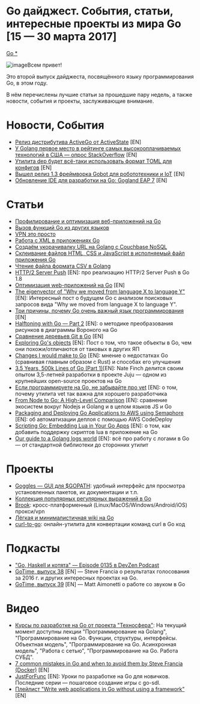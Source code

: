 # Go дайджест. События, статьи, интересные проекты из мира Go \[15 — 30 марта 2017\]

[Go \*](https://habr.com/ru/hub/go/)

![image](https://habrastorage.org/r/w1560/files/f85/e8f/249/f85e8f249a7b46dc8bf98eed7f9b00f8.png)Всем привет!

Это второй выпуск дайджеста, посвящённого языку программирования Go, в этом году.

В нём перечислены лучшие статьи за прошедшие пару недель, а также новости, события и проекты, заслуживающие внимание.

# Новости, События

*   [Релиз дистрибутива ActiveGo от ActiveState](http://www.activestate.com/blog/2017/03/activego-beta-released) \[EN\]
*   [У Golang первое место в рейтинге самых высокооплачиваемых технологий в США — опрос StackOverflow](http://stackoverflow.com/insights/survey/2017/#top-paying-technologies) \[EN\]
*   [Утилита dep будет всё-таки использовать формат TOML для конфигов](https://github.com/golang/dep/issues/119) \[EN\]
*   [Вышел релиз 1.3 фреймворка Gobot для робототехники и IoT](https://gobot.io/blog/2017/03/22/gobot-1.3-is-here/) \[EN\]
*   [Обновление IDE для разработки на Go: Gogland EAP 7](https://blog.jetbrains.com/go/2017/03/22/gogland-eap-7-faster-completion-package-rename-2017-1-platform-features-plugin-and-more/) \[EN\]

# Статьи

*   [Профилирование и оптимизация веб-приложений на Go](https://habrahabr.ru/company/badoo/blog/324682/)
*   [Вызов функций Go из других языков](https://habrahabr.ru/company/mailru/blog/324250/)
*   [VPN это просто](http://4gophers.ru/articles/vpn-eto-prosto/)
*   [Работа с XML в приложениях Go](https://tehnojam.pro/category/development/rabota-s-xml-v-prilozhenijah-go.html)
*   [Создаём укорачивалку URL на Golang с Couchbase NoSQL](https://goo.gl/Om7Fu2)
*   [Склеивание файлов HTML, CSS и JavaScript в исполняемый файл приложения Go](https://tehnojam.pro/category/development/skleivanie-fajlov-html-css-i-javascript-v-ispolnjaemyj-fajl-prilozhenija-go.html)
*   [Чтение файла формата CSV в Golang](https://tehnojam.pro/category/development/chtenie-fajla-formata-csv-v-golang.html)
*   [HTTP/2 Server Push](https://blog.golang.org/h2push) \[EN\]: про реализацию HTTP/2 Server Push в Go 1.8
*   [Оптимизация web-приложений на Go](http://artem.krylysov.com/blog/2017/03/13/profiling-and-optimizing-go-web-applications/) \[EN\]
*   [The eigenvector of "Why we moved from language X to language Y"](https://erikbern.com/2017/03/15/the-eigenvector-of-why-we-moved-from-language-x-to-language-y.html) \[EN\]: Интересный пост о будущем Go с анализом поисковых запросов вида "Why we moved from language X to language Y".
*   [Три причины, почему Go очень важный язык программирования](https://dave.cheney.net/2017/03/20/why-go) \[EN\]
*   [Halftoning with Go — Part 2](https://maxhalford.github.io//blog/halftoning-2/) \[EN\]: о методике преобразования рисунков в диаграммы Вороного на Go
*   [Сравнение деревьев Git в Go](https://blog.sourced.tech/post/difftree/) \[EN\]
*   [Exploring Go's objects](https://katcipis.github.io/2017/03/28/exploring-go-objects.html) \[EN\]: Пост о том, что такое объекты в Go, чем они похожи/отличаются от таковых в других ЯП
*   [Changes I would make to Go](http://sitr.us/2017/02/21/changes-i-would-make-to-go.html) \[EN\]: мнение о недостатках Go (сравнивая главным образом с Rust) и способах его улучшения
*   [3.5 Years, 500k Lines of Go (Part 1)](https://npf.io/2017/03/3.5yrs-500k-lines-of-go/)\[EN\]: Nate Finch делится своим опытом 3,5-летней разработки в проекте Juju — одном из крупнейших open-source проектов на Go
*   [Если программируете на Go, не забывайте про vet](https://www.spreadsheetdb.io/blog/2017/03/if-you-code-in-go-dont-forget-to-vet) \[EN\]: о том, почему утилита vet так важна для хорошего разработчика
*   [From Node to Go: A High-Level Comparison](https://medium.com/xo-tech/from-node-to-go-a-high-level-comparison-56c8b717324a#.8pj7pbkt8) \[EN\]: сравнение экосистем вокруг Nodejs и Golang и в целом языков JS и Go
*   [Packaging and Deploying Go Applications to AWS using Semaphore](https://semaphoreci.com/community/tutorials/packaging-and-deploying-go-applications-to-aws-using-semaphore) \[EN\]: об автоматизации деплоя с помощью AWS CodeDeploy
*   [Scripting Go: Embedding Lua in Your Go Apps](http://vilkeliskis.com/articles/scripting-go-embedding-lua-in-go-apps) \[EN\]: о том, как добавить поддержку скриптов lua в приложение на Go
*   [Our guide to a Golang logs world](https://logmatic.io/blog/our-guide-to-a-golang-logs-world/) \[EN\]: всё про работу с логами в Go — от стандартной библиотеки до сторонних утилит

# Проекты

*   [Goggles — GUI для $GOPATH](https://github.com/KyleBanks/goggles): удобный интерфейс для просмотра установленных пакетов, их документации и т.п.
*   [Коллекция популярных регулярных выражений в Go](https://github.com/mingrammer/commonregex)
*   [Brook](https://github.com/txthinking/brook): кросс-платформенный (Linux/MacOS/Windows/Android/iOS) прокси/vpn
*   [Лёгкая и минималистичная wiki на Go](https://github.com/schollz/cowyo)
*   [curl-to-go](https://mholt.github.io/curl-to-go/): онлайн-утилита для конвертации команд curl в Go код

# Подкасты

*   ["Go, Haskell и котята" — Episode 0135 в DevZen Podcast](https://player.fm/series/devzen-podcast/go-haskell-episode-0135#nowplaying)
*   [GoTime, выпуск 38](https://changelog.com/gotime/38) \[EN\] — Steve Francia о результатах голосования за 2016 г. и других интересных проектах на Go.
*   [GoTime, выпуск 39](https://changelog.com/gotime/39) \[EN\] — Matt Aimonetti о работе со звуком в Go

# Видео

*   [Курсы по разработке на Go от проекта "Техносфера"](https://sphere.mail.ru/materials/video/#44): На текущий момент доступны лекции "Программирование на Golang", "Программирование на Go. Функции, структуры, интерфейсы. Объектная модель", "Программирование на Go. Асинхронная модель", "Работа с сетью", "Программирование на Go. Работа СУБД".
*   [7 common mistakes in Go and when to avoid them by Steve Francia (Docker)](https://www.youtube.com/watch?v=29LLRKIL_TI#773117310357741568-tw#1490117170588) \[EN\]
*   [JustForFunc](https://www.youtube.com/channel/UC_BzFbxG2za3bp5NRRRXJSw) \[EN\]: Уроки по разработке на Go для новичков. Последние серии — пошаговое создание игры с go-sdl.
*   [Плейлист "Write web applications in Go without using a framework"](https://www.youtube.com/playlist?list=PL41psiCma00wgiTKkAZwJiwtLTdcyEyc4) \[EN\]
